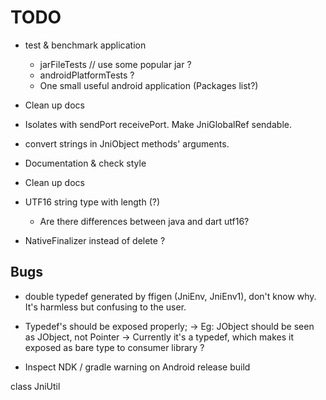 # TODO

* test & benchmark application
	* jarFileTests // use some popular jar ?
	* androidPlatformTests ?
	* One small useful android application (Packages list?)

* Clean up docs

* Isolates with sendPort receivePort. Make JniGlobalRef sendable.

* convert strings in JniObject methods' arguments.

* Documentation & check style

* Clean up docs

* UTF16 string type with length (?)
	- Are there differences between java and dart utf16?

* NativeFinalizer instead of delete ?

## Bugs
* double typedef generated by ffigen (JniEnv, JniEnv1), don't know why. It's harmless but confusing to the user.

* Typedef's should be exposed properly;
	-> Eg: JObject should be seen as JObject, not Pointer<Void>
	-> Currently it's a typedef, which makes it exposed as bare type to consumer library ?

* Inspect NDK / gradle warning on Android release build

class JniUtil

